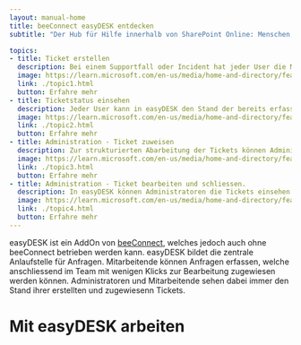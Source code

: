 ```yaml
---
layout: manual-home
title: beeConnect easyDESK entdecken
subtitle: "Der Hub für Hilfe innerhalb von SharePoint Online: Menschen, Herausforderungen und Lösungen an einem Ort"

topics:
- title: Ticket erstellen
  description: Bei einem Supportfall oder Incident hat jeder User die Möglichkeit, ein entsprechendes Ticket in easyDESK zu erstellen, welches anschliessend von der zuständigen Person bearbeitet und abgeschlossen werden kann.
  image: https://learn.microsoft.com/en-us/media/home-and-directory/featured-training_dark.jpg?branch=live
  link: ./topic1.html
  button: Erfahre mehr
- title: Ticketstatus einsehen
  description: Jeder User kann in easyDESK den Stand der bereits erfassten Tickets einsehen. So kann überprüft werden, ob das Ticket bereits in Bearbeitung ist oder noch nicht angegangen wurde.
  image: https://learn.microsoft.com/en-us/media/home-and-directory/featured-documentation_dark.jpg?branch=live
  link: ./topic2.html
  button: Erfahre mehr
- title: Administration - Ticket zuweisen
  description: Zur strukturierten Abarbeitung der Tickets können Administratoren diese in easyDESK den zuständigen Personen zuweisen.
  image: https://learn.microsoft.com/en-us/media/home-and-directory/featured-cert_dark.jpg?branch=live
  link: ./topic3.html
  button: Erfahre mehr
- title: Administration - Ticket bearbeiten und schliessen.
  description: In easyDESK können Administratoren die Tickets einsehen und die ihnen zugewiesenen Tickets abarbeiten oder weiterleiten.
  image: https://learn.microsoft.com/en-us/media/home-and-directory/featured-qna_dark.jpg?branch=live
  link: ./topic4.html
  button: Erfahre mehr
---
```


easyDESK ist ein AddOn von [beeConnect](/docs/beeConnect/intro/index.md), welches jedoch auch ohne beeConnect betrieben werden kann. easyDESK bildet die zentrale Anlaufstelle für Anfragen. Mitarbeitende können Anfragen erfassen, welche anschliessend im Team mit wenigen Klicks zur Bearbeitung zugewiesen werden können. Administratoren und Mitarbeitende sehen dabei immer den Stand ihrer erstellten und zugewiesenn Tickets.

# Mit easyDESK arbeiten
